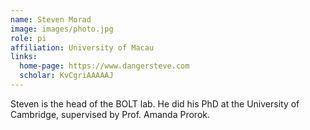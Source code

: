 ```yaml
---
name: Steven Morad
image: images/photo.jpg
role: pi
affiliation: University of Macau
links:
  home-page: https://www.dangersteve.com
  scholar: KvCgriAAAAAJ
---
```


Steven is the head of the BOLT lab. He did his PhD at the University of Cambridge, supervised by Prof. Amanda Prorok.
